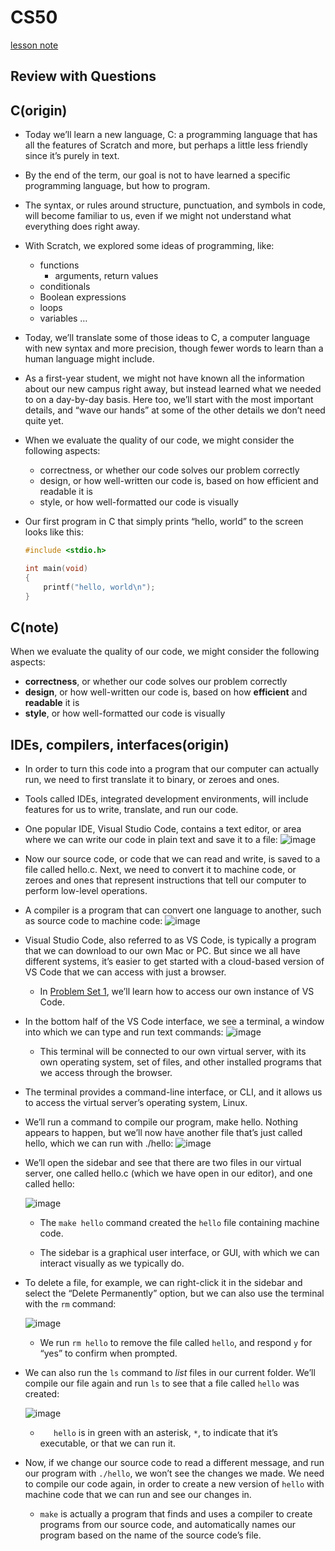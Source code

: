 # CS50

[lesson note](https://cs50.harvard.edu/x/2022/notes/1/#lecture-1)

## Review with Questions

## C(origin)

* Today we’ll learn a new language, C: a programming language that has all the features of Scratch and more, but perhaps a little less friendly since it’s purely in text.

* By the end of the term, our goal is not to have learned a specific programming language, but how to program.

* The syntax, or rules around structure, punctuation, and symbols in code, will become familiar to us, even if we might not understand what everything does right away.

* With Scratch, we explored some ideas of programming, like:
  
  * functions
    * arguments, return values
  * conditionals
  * Boolean expressions
  * loops
  * variables
    …

* Today, we’ll translate some of those ideas to C, a computer language with new syntax and more precision, though fewer words to learn than a human language might include.

* As a first-year student, we might not have known all the information about our new campus right away, but instead learned what we needed to on a day-by-day basis. Here too, we’ll start with the most important details, and “wave our hands” at some of the other details we don’t need quite yet.

* When we evaluate the quality of our code, we might consider the following aspects:
  
  * correctness, or whether our code solves our problem correctly
  * design, or how well-written our code is, based on how efficient and readable it is
  * style, or how well-formatted our code is visually

* Our first program in C that simply prints “hello, world” to the screen looks like this:
  
  ```C
  #include <stdio.h>
  
  int main(void)
  {
      printf("hello, world\n");
  }
  ```

## C(note)

When we evaluate the quality of our code, we might consider the following aspects:

* **correctness**, or whether our code solves our problem correctly
* **design**, or how well-written our code is, based on how **efficient** and **readable** it is
* **style**, or how well-formatted our code is visually

## IDEs, compilers, interfaces(origin)

* In order to turn this code into a program that our computer can actually run, we need to first translate it to binary, or zeroes and ones.

* Tools called IDEs, integrated development environments, will include features for us to write, translate, and run our code.

* One popular IDE, Visual Studio Code, contains a text editor, or area where we can write our code in plain text and save it to a file:
  ![image](https://cs50.harvard.edu/x/2022/notes/1/text_editor.png)

* Now our source code, or code that we can read and write, is saved to a file called hello.c. Next, we need to convert it to machine code, or zeroes and ones that represent instructions that tell our computer to perform low-level operations.

* A compiler is a program that can convert one language to another, such as source code to machine code:
  ![image](https://cs50.harvard.edu/x/2022/notes/1/compiler.png)

* Visual Studio Code, also referred to as VS Code, is typically a program that we can download to our own Mac or PC. But since we all have different systems, it’s easier to get started with a cloud-based version of VS Code that we can access with just a browser.
  
  * In [Problem Set 1](https://cs50.harvard.edu/x/2022/psets/1/), we’ll learn how to access our own instance of VS Code.

* In the bottom half of the VS Code interface, we see a terminal, a window into which we can type and run text commands:
  ![image](https://cs50.harvard.edu/x/2022/notes/1/terminal.png)
  
  * This terminal will be connected to our own virtual server, with its own operating system, set of files, and other installed programs that we access through the browser.

* The terminal provides a command-line interface, or CLI, and it allows us to access the virtual server’s operating system, Linux.

* We’ll run a command to compile our program, make hello. Nothing appears to happen, but we’ll now have another file that’s just called hello, which we can run with ./hello:
  ![image](https://cs50.harvard.edu/x/2022/notes/1/hello_world.png)

* We’ll open the sidebar and see that there are two files in our virtual server, one called hello.c (which we have open in our editor), and one called hello:
  
  ![image](https://cs50.harvard.edu/x/2022/notes/1/sidebar.png)
  
  * The `make hello` command created the `hello` file containing machine code.
  
  * The sidebar is a graphical user interface, or GUI, with which we can interact visually as we typically do.

* To delete a file, for example, we can right-click it in the sidebar and select the “Delete Permanently” option, but we can also use the terminal with the `rm` command:
  
  ![image](https://cs50.harvard.edu/x/2022/notes/1/rm.png)
  
  * We run `rm hello` to remove the file called `hello`, and respond `y` for “yes” to confirm when prompted.

* We can also run the `ls` command to *list* files in our current folder. We’ll compile our file again and run `ls` to see that a file called `hello` was created:
  
  ![image](https://cs50.harvard.edu/x/2022/notes/1/make_hello.png)
  
  * `   hello` is in green with an asterisk, `*`, to indicate that it’s executable, or that we can run it.

* Now, if we change our source code to read a different message, and run our program with `./hello`, we won’t see the changes we made. We need to compile our code again, in order to create a new version of `hello` with machine code that we can run and see our changes in.
  
  * `make` is actually a program that finds and uses a compiler to create programs from our source code, and automatically names our program based on the name of the source code’s file.